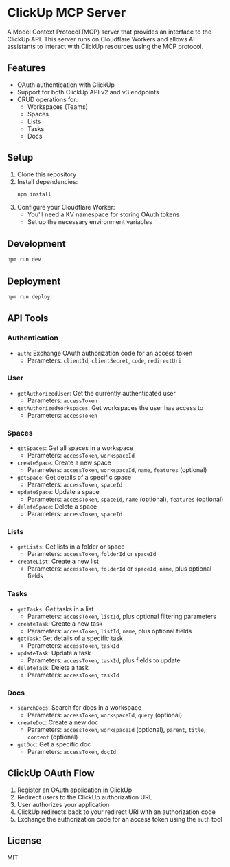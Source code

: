 # ClickUp MCP Server

A Model Context Protocol (MCP) server that provides an interface to the ClickUp API. This server runs on Cloudflare Workers and allows AI assistants to interact with ClickUp resources using the MCP protocol.

## Features

- OAuth authentication with ClickUp
- Support for both ClickUp API v2 and v3 endpoints
- CRUD operations for:
  - Workspaces (Teams)
  - Spaces
  - Lists
  - Tasks
  - Docs

## Setup

1. Clone this repository
2. Install dependencies:
   ```bash
   npm install
   ```
3. Configure your Cloudflare Worker:
   - You'll need a KV namespace for storing OAuth tokens
   - Set up the necessary environment variables

## Development

```bash
npm run dev
```

## Deployment

```bash
npm run deploy
```

## API Tools

### Authentication

- `auth`: Exchange OAuth authorization code for an access token
  - Parameters: `clientId`, `clientSecret`, `code`, `redirectUri`

### User

- `getAuthorizedUser`: Get the currently authenticated user
  - Parameters: `accessToken`
- `getAuthorizedWorkspaces`: Get workspaces the user has access to
  - Parameters: `accessToken`

### Spaces

- `getSpaces`: Get all spaces in a workspace
  - Parameters: `accessToken`, `workspaceId`
- `createSpace`: Create a new space
  - Parameters: `accessToken`, `workspaceId`, `name`, `features` (optional)
- `getSpace`: Get details of a specific space
  - Parameters: `accessToken`, `spaceId`
- `updateSpace`: Update a space
  - Parameters: `accessToken`, `spaceId`, `name` (optional), `features` (optional)
- `deleteSpace`: Delete a space
  - Parameters: `accessToken`, `spaceId`

### Lists

- `getLists`: Get lists in a folder or space
  - Parameters: `accessToken`, `folderId` or `spaceId`
- `createList`: Create a new list
  - Parameters: `accessToken`, `folderId` or `spaceId`, `name`, plus optional fields

### Tasks

- `getTasks`: Get tasks in a list
  - Parameters: `accessToken`, `listId`, plus optional filtering parameters
- `createTask`: Create a new task
  - Parameters: `accessToken`, `listId`, `name`, plus optional fields
- `getTask`: Get details of a specific task
  - Parameters: `accessToken`, `taskId`
- `updateTask`: Update a task
  - Parameters: `accessToken`, `taskId`, plus fields to update
- `deleteTask`: Delete a task
  - Parameters: `accessToken`, `taskId`

### Docs

- `searchDocs`: Search for docs in a workspace
  - Parameters: `accessToken`, `workspaceId`, `query` (optional)
- `createDoc`: Create a new doc
  - Parameters: `accessToken`, `workspaceId` (optional), `parent`, `title`, `content` (optional)
- `getDoc`: Get a specific doc
  - Parameters: `accessToken`, `docId`

## ClickUp OAuth Flow

1. Register an OAuth application in ClickUp
2. Redirect users to the ClickUp authorization URL
3. User authorizes your application
4. ClickUp redirects back to your redirect URI with an authorization code
5. Exchange the authorization code for an access token using the `auth` tool

## License

MIT
